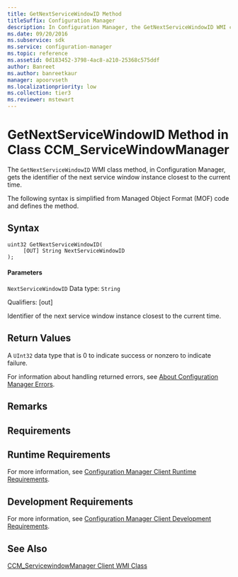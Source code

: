 ```yaml
---
title: GetNextServiceWindowID Method
titleSuffix: Configuration Manager
description: In Configuration Manager, the GetNextServiceWindowID WMI class method gets the identifier of the next service window instance closest to the current time.
ms.date: 09/20/2016
ms.subservice: sdk
ms.service: configuration-manager
ms.topic: reference
ms.assetid: 0d183452-3798-4ac8-a210-25368c575ddf
author: Banreet
ms.author: banreetkaur
manager: apoorvseth
ms.localizationpriority: low
ms.collection: tier3
ms.reviewer: mstewart
---
```

# GetNextServiceWindowID Method in Class CCM_ServiceWindowManager
The `GetNextServiceWindowID` WMI class method, in Configuration Manager, gets the identifier of the next service window instance closest to the current time.

 The following syntax is simplified from Managed Object Format (MOF) code and defines the method.

## Syntax

```
uint32 GetNextServiceWindowID(
     [OUT] String NextServiceWindowID
);
```

#### Parameters
 `NextServiceWindowID`
 Data type: `String`

 Qualifiers: [out]

 Identifier of the next service window instance closest to the current time.

## Return Values
 A `UInt32` data type that is 0 to indicate success or nonzero to indicate failure.

 For information about handling returned errors, see [About Configuration Manager Errors](../../../../../develop/core/understand/about-configuration-manager-errors.md).

## Remarks

## Requirements

## Runtime Requirements
 For more information, see [Configuration Manager Client Runtime Requirements](../../../../../develop/core/reqs/client-runtime-requirements.md).

## Development Requirements
 For more information, see [Configuration Manager Client Development Requirements](../../../../../develop/core/reqs/client-development-requirements.md).

## See Also
 [CCM_ServicewindowManager Client WMI Class](../../../../../develop/reference/core/clients/sdk/ccm_servicewindowmanager-client-wmi-class.md)
